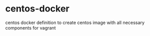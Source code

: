 centos-docker
=============

centos docker definition to create centos image with all necessary components for vagrant
